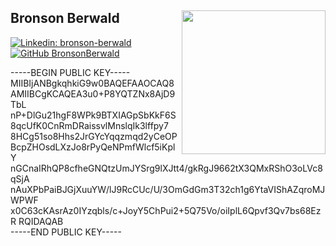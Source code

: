 <h2> Bronson Berwald
<img align='right' src="https://user-images.githubusercontent.com/15955558/30788339-19484f2e-a19b-11e7-9ac7-69562fba55b7.gif" width="230"></h2>

[![Linkedin: bronson-berwald](https://img.shields.io/badge/-bronsonberwald-blue?style=flat-square&logo=Linkedin&logoColor=white&link=https://www.linkedin.com/in/bronson-berwald/)](https://www.linkedin.com/in/bronson-berwald/)
[![GitHub BronsonBerwald](https://img.shields.io/github/followers/BronsonBerwald?label=follow&style=social)](https://github.com/BronsonBerwald)

-----BEGIN PUBLIC KEY-----
MIIBIjANBgkqhkiG9w0BAQEFAAOCAQ8AMIIBCgKCAQEA3u0+P8YQTZNx8AjD9TbL
nP+DlGu21hgF8WPk9BTXIAGpSbKkF6S8qcUfK0CnRmDRaissvlMnslqIk3lffpy7
8HCg51so8Hhs2JrGYcYqqzmqd2yCeOPBcpZHOsdLXzJo8rPyQeNPmfWlcf5iKplY
nGCnaIRhQP8cfheGNQtzUmJYSrg9lXJtt4/gkRgJ9662tX3QMxRShO3oLVc8qSjA
nAuXPbPaiBJGjXuuYW/lJ9RcCUc/U/3OmGdGm3T32ch1g6YtaVIShAZqroMJWPWF
x0C63cKAsrAz0IYzqbls/c+JoyY5ChPui2+5Q75Vo/oiIplL6Qpvf3Qv7bs68EzR
RQIDAQAB                                
-----END PUBLIC KEY-----
